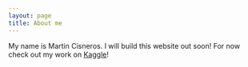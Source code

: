 ```yaml
---
layout: page
title: About me
---
```


My name is Martin Cisneros. I will build this website out soon! For now check out my work on [Kaggle](https://www.kaggle.com/smartyn)!

